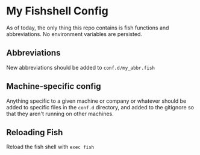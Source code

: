 # My Fishshell Config

As of today, the only thing this repo contains is fish functions and abbreviations. No environment variables are persisted.

## Abbreviations

New abbreviations should be added to `conf.d/my_abbr.fish`

## Machine-specific config

Anything specific to a given machine or company or whatever should be added to specific files in the `conf.d` directory, and added to the gitignore so that they aren't running on other machines.

## Reloading Fish

Reload the fish shell with `exec fish`